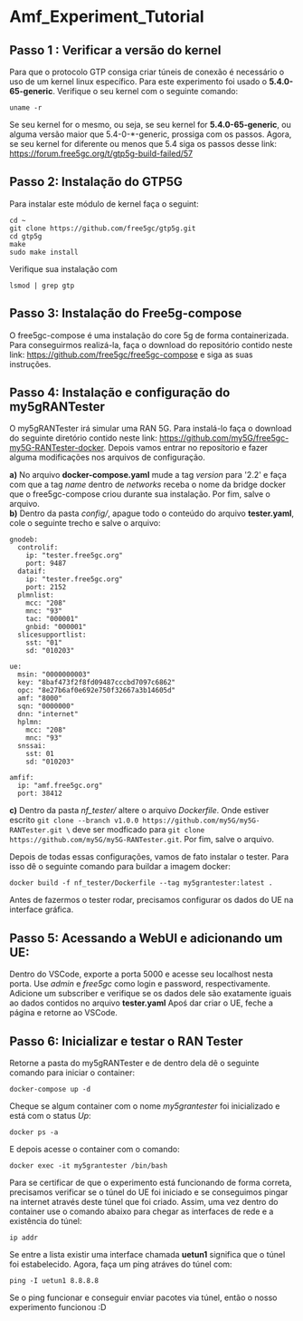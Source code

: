 # Amf_Experiment_Tutorial

## Passo 1 : Verificar a versão do kernel

Para que o protocolo GTP consiga criar túneis de conexão é necessário o uso de um kernel linux específico. Para este experimento foi usado o **5.4.0-65-generic**. Verifique o seu kernel com o seguinte comando:

```
uname -r
```

Se seu kernel for o mesmo, ou seja, se seu kernel for **5.4.0-65-generic**, ou alguma versão maior que 5.4-0-*-generic, prossiga com os passos. Agora, se seu kernel for diferente ou menos que 5.4 siga os passos desse link: https://forum.free5gc.org/t/gtp5g-build-failed/57

## Passo 2: Instalação do GTP5G

Para instalar este módulo de kernel faça o seguint:

```
cd ~
git clone https://github.com/free5gc/gtp5g.git
cd gtp5g
make
sudo make install
```

Verifique sua instalação com 

```
lsmod | grep gtp
```

## Passo 3: Instalação do Free5g-compose

O free5gc-compose é uma instalação do core 5g de forma containerizada. Para conseguirmos realizá-la, faça o download do repositório contido neste link: https://github.com/free5gc/free5gc-compose e siga as suas instruções.


## Passo 4: Instalação e configuração do my5gRANTester

O my5gRANTester irá simular uma RAN 5G. Para instalá-lo faça o download do seguinte diretório contido neste link: https://github.com/my5G/free5gc-my5G-RANTester-docker. Depois vamos entrar no reposítorio e fazer alguma modificações nos arquivos de configuração.

**a)** No arquivo **docker-compose.yaml** mude a tag *version* para '2.2' e faça com que a tag *name* dentro de *networks* receba o nome da bridge docker que o free5gc-compose criou durante sua instalação. Por fim, salve o arquivo.
<br>
**b)** Dentro da pasta *config/*, apague todo o conteúdo do arquivo **tester.yaml**, cole o seguinte trecho e salve o arquivo:

```
gnodeb:
  controlif:
    ip: "tester.free5gc.org"
    port: 9487
  dataif:
    ip: "tester.free5gc.org"
    port: 2152
  plmnlist:
    mcc: "208"
    mnc: "93"
    tac: "000001"
    gnbid: "000001"
  slicesupportlist:
    sst: "01"
    sd: "010203"

ue:
  msin: "0000000003"
  key: "8baf473f2f8fd09487cccbd7097c6862"
  opc: "8e27b6af0e692e750f32667a3b14605d"
  amf: "8000"
  sqn: "0000000"
  dnn: "internet"
  hplmn:
    mcc: "208"
    mnc: "93"
  snssai:
    sst: 01
    sd: "010203"

amfif:
  ip: "amf.free5gc.org"
  port: 38412
```

**c)** Dentro da pasta *nf_tester/* altere o arquivo *Dockerfile*. Onde estiver escrito ```git clone --branch v1.0.0 https://github.com/my5G/my5G-RANTester.git \``` deve ser modficado para ```git clone https://github.com/my5G/my5G-RANTester.git```. Por fim, salve o arquivo.

Depois de todas essas configurações, vamos de fato instalar o tester. Para isso dê o seguinte comando para buildar a imagem docker:

```
docker build -f nf_tester/Dockerfile --tag my5grantester:latest .
```
Antes de fazermos o tester rodar, precisamos configurar os dados do UE na interface gráfica.

## Passo 5: Acessando a WebUI e adicionando um UE:

Dentro do VSCode, exporte a porta 5000 e acesse seu localhost nesta porta. Use *admin* e *free5gc* como login e password, respectivamente.
Adicione um subscriber e verifique se os dados dele são exatamente iguais ao dados contidos no arquivo **tester.yaml**
Apoś dar criar o UE, feche a página e retorne ao VSCode.

## Passo 6: Inicializar e testar o RAN Tester

Retorne a pasta do my5gRANTester e de dentro dela dê o seguinte comando para iniciar o container:

```
docker-compose up -d
```
Cheque se algum container com o nome *my5grantester* foi inicializado e está com o status *Up*:

```
docker ps -a
```
E depois acesse o container com o comando:

```
docker exec -it my5grantester /bin/bash
```

Para se certificar de que o experimento está funcionando de forma correta, precisamos verificar se o túnel do UE foi iniciado e se conseguimos pingar na internet através deste túnel que foi criado.
Assim, uma vez dentro do container use o comando abaixo para chegar as interfaces de rede e a existência do túnel:

```
ip addr
```
Se entre a lista existir uma interface chamada **uetun1** significa que o túnel foi estabelecido.
Agora, faça um ping atráves do túnel com:

```
ping -I uetun1 8.8.8.8
```
Se o ping funcionar e conseguir enviar pacotes via túnel, então o nosso experimento funcionou :D
